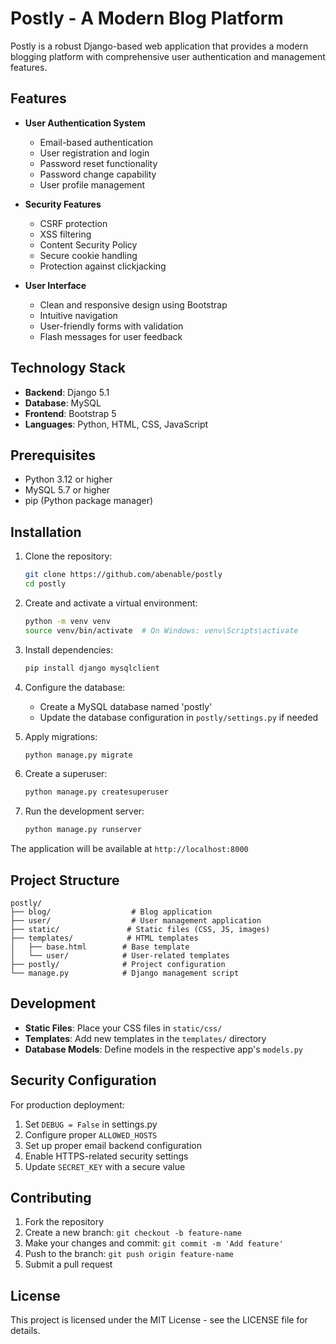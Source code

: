 # Postly - A Modern Blog Platform

Postly is a robust Django-based web application that provides a modern blogging platform with comprehensive user authentication and management features.

## Features

- **User Authentication System**

  - Email-based authentication
  - User registration and login
  - Password reset functionality
  - Password change capability
  - User profile management

- **Security Features**

  - CSRF protection
  - XSS filtering
  - Content Security Policy
  - Secure cookie handling
  - Protection against clickjacking

- **User Interface**
  - Clean and responsive design using Bootstrap
  - Intuitive navigation
  - User-friendly forms with validation
  - Flash messages for user feedback

## Technology Stack

- **Backend**: Django 5.1
- **Database**: MySQL
- **Frontend**: Bootstrap 5
- **Languages**: Python, HTML, CSS, JavaScript

## Prerequisites

- Python 3.12 or higher
- MySQL 5.7 or higher
- pip (Python package manager)

## Installation

1. Clone the repository:

   ```bash
   git clone https://github.com/abenable/postly
   cd postly
   ```

2. Create and activate a virtual environment:

   ```bash
   python -m venv venv
   source venv/bin/activate  # On Windows: venv\Scripts\activate
   ```

3. Install dependencies:

   ```bash
   pip install django mysqlclient
   ```

4. Configure the database:

   - Create a MySQL database named 'postly'
   - Update the database configuration in `postly/settings.py` if needed

5. Apply migrations:

   ```bash
   python manage.py migrate
   ```

6. Create a superuser:

   ```bash
   python manage.py createsuperuser
   ```

7. Run the development server:
   ```bash
   python manage.py runserver
   ```

The application will be available at `http://localhost:8000`

## Project Structure

```
postly/
├── blog/                  # Blog application
├── user/                  # User management application
├── static/               # Static files (CSS, JS, images)
├── templates/            # HTML templates
│   ├── base.html        # Base template
│   └── user/            # User-related templates
├── postly/              # Project configuration
└── manage.py            # Django management script
```

## Development

- **Static Files**: Place your CSS files in `static/css/`
- **Templates**: Add new templates in the `templates/` directory
- **Database Models**: Define models in the respective app's `models.py`

## Security Configuration

For production deployment:

1. Set `DEBUG = False` in settings.py
2. Configure proper `ALLOWED_HOSTS`
3. Set up proper email backend configuration
4. Enable HTTPS-related security settings
5. Update `SECRET_KEY` with a secure value

## Contributing

1. Fork the repository
2. Create a new branch: `git checkout -b feature-name`
3. Make your changes and commit: `git commit -m 'Add feature'`
4. Push to the branch: `git push origin feature-name`
5. Submit a pull request

## License

This project is licensed under the MIT License - see the LICENSE file for details.
